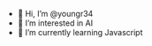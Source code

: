 - 👋 Hi, I’m @youngr34
- 👀 I’m interested in AI
- 🌱 I’m currently learning Javascript
<!---
youngr34/youngr34 is a ✨ special ✨ repository because its `README.md` (this file) appears on your GitHub profile.
You can click the Preview link to take a look at your changes.
--->
